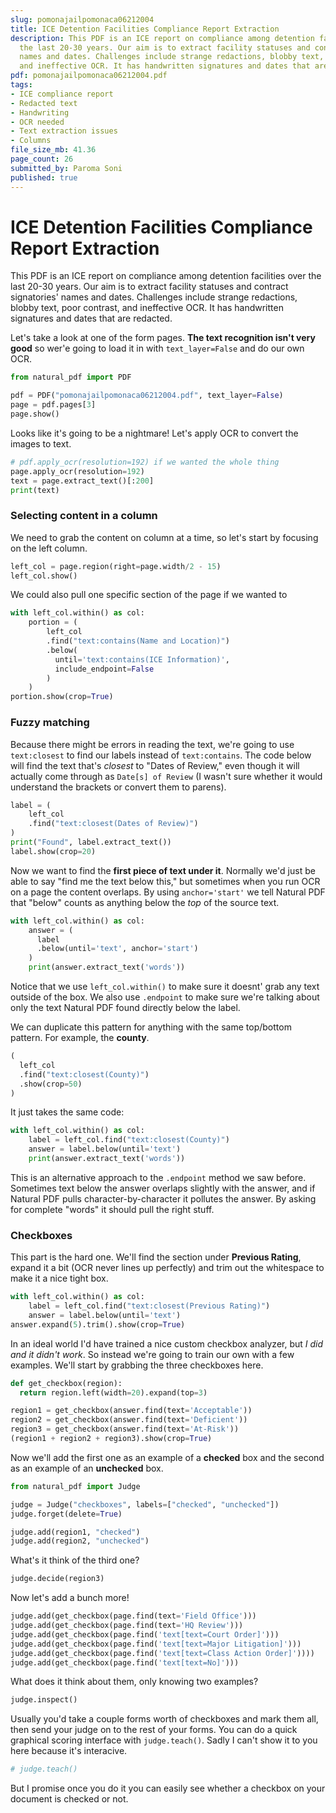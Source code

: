 ```yaml
---
slug: pomonajailpomonaca06212004
title: ICE Detention Facilities Compliance Report Extraction
description: This PDF is an ICE report on compliance among detention facilities over
  the last 20-30 years. Our aim is to extract facility statuses and contract signatories'
  names and dates. Challenges include strange redactions, blobby text, poor contrast,
  and ineffective OCR. It has handwritten signatures and dates that are redacted.
pdf: pomonajailpomonaca06212004.pdf
tags:
- ICE compliance report
- Redacted text
- Handwriting
- OCR needed
- Text extraction issues
- Columns
file_size_mb: 41.36
page_count: 26
submitted_by: Paroma Soni
published: true
---
```

# ICE Detention Facilities Compliance Report Extraction

This PDF is an ICE report on compliance among detention facilities over the last 20-30 years. Our aim is to extract facility statuses and contract signatories' names and dates. Challenges include strange redactions, blobby text, poor contrast, and ineffective OCR. It has handwritten signatures and dates that are redacted.

Let's take a look at one of the form pages. **The text recognition isn't very good** so wer'e going to load it in with `text_layer=False` and do our own OCR.

```python
from natural_pdf import PDF

pdf = PDF("pomonajailpomonaca06212004.pdf", text_layer=False)
page = pdf.pages[3]
page.show()
```

Looks like it's going to be a nightmare! Let's apply OCR to convert the images to text.

```python
# pdf.apply_ocr(resolution=192) if we wanted the whole thing
page.apply_ocr(resolution=192)
text = page.extract_text()[:200]
print(text)
```

### Selecting content in a column

We need to grab the content on column at a time, so let's start by focusing on the left column.

```python
left_col = page.region(right=page.width/2 - 15)
left_col.show()
```

We could also pull one specific section of the page if we wanted to

```python
with left_col.within() as col:
    portion = (
        left_col
        .find("text:contains(Name and Location)")
        .below(
          until='text:contains(ICE Information)',
          include_endpoint=False
        )
    )
portion.show(crop=True)
```

### Fuzzy matching

Because there might be errors in reading the text, we're going to use `text:closest` to find our labels instead of `text:contains`. The code below will find the text that's *closest* to "Dates of Review," even though it will actually come through as `Date[s] of Review` (I wasn't sure whether it would understand the brackets or convert them to parens).

```python
label = (
    left_col
    .find("text:closest(Dates of Review)")
)
print("Found", label.extract_text())
label.show(crop=20)
```

Now we want to find the **first piece of text under it**. Normally we'd just be able to say "find me the text below this," but sometimes when you run OCR on a page the content overlaps. By using `anchor='start'` we tell Natural PDF that "below" counts as anything below the *top* of the source text.

```python
with left_col.within() as col:
    answer = (
      label
      .below(until='text', anchor='start')
    )
    print(answer.extract_text('words'))
```

Notice that we use `left_col.within()` to make sure it doesnt' grab any text outside of the box. We also use `.endpoint` to make sure we're talking about only the text Natural PDF found directly below the label.

We can duplicate this pattern for anything with the same top/bottom pattern. For example, the **county**.

```python
(
  left_col
  .find("text:closest(County)")
  .show(crop=50)
)
```

It just takes the same code:

```python
with left_col.within() as col:
    label = left_col.find("text:closest(County)")
    answer = label.below(until='text')
    print(answer.extract_text('words'))
```

This is an alternative approach to the `.endpoint` method we saw before. Sometimes text below the answer overlaps slightly with the answer, and if Natural PDF pulls character-by-character it pollutes the answer. By asking for complete "words" it should pull the right stuff.

### Checkboxes

This part is the hard one. We'll find the section under **Previous Rating**, expand it a bit (OCR never lines up perfectly) and trim out the whitespace to make it a nice tight box.

```python
with left_col.within() as col:
    label = left_col.find("text:closest(Previous Rating)")
    answer = label.below(until='text')
answer.expand(5).trim().show(crop=True)
```

In an ideal world I'd have trained a nice custom checkbox analyzer, but *I did and it didn't work*. So instead we're going to train our own with a few examples. We'll start by grabbing the three checkboxes here.

```python
def get_checkbox(region):
  return region.left(width=20).expand(top=3)

region1 = get_checkbox(answer.find(text='Acceptable'))
region2 = get_checkbox(answer.find(text='Deficient'))
region3 = get_checkbox(answer.find(text='At-Risk'))
(region1 + region2 + region3).show(crop=True)
```

Now we'll add the first one as an example of a **checked** box and the second as an example of an **unchecked** box.

```python
from natural_pdf import Judge

judge = Judge("checkboxes", labels=["checked", "unchecked"])
judge.forget(delete=True)

judge.add(region1, "checked")
judge.add(region2, "unchecked")
```

What's it think of the third one?

```python
judge.decide(region3)
```

Now let's add a bunch more!

```python
judge.add(get_checkbox(page.find(text='Field Office')))
judge.add(get_checkbox(page.find(text='HQ Review')))
judge.add(get_checkbox(page.find('text[text=Court Order]')))
judge.add(get_checkbox(page.find('text[text=Major Litigation]')))
judge.add(get_checkbox(page.find('text[text=Class Action Order]'))))
judge.add(get_checkbox(page.find('text[text=No]')))
```

What does it think about them, only knowing two examples?

```python
judge.inspect()
```

Usually you'd take a couple forms worth of checkboxes and mark them all, then send your judge on to the rest of your forms. You can do a quick graphical scoring interface with `judge.teach()`. Sadly I can't show it to you here because it's interacive.

```python
# judge.teach()
```

But I promise once you do it you can easily see whether a checkbox on your document is checked or not.